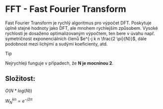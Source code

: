 # FFT - Fast Fourier Transform
Fast Fourier Transform je rychlý algoritmus pro výpočet DFT. Poskytuje úplně stejné hodnoty jako DFT, ale mnohem rychlejším způsobem. Vysoké rychlosti je dosaženo optimalizovaným výpočtem, ten bere v úvahu např. symetričnost exponenciálních členů $e^{-j k n \frac{2 \pi}{N}}$, dále podobnost mezi lichými a sudými koeficienty, atd.

>[!tip] 
>Nejrychleji funguje v případech, že **N je mocninou 2**.

## Složitost:
$O(N*log(N))$

$W_N^{kn} = e^{-j2\pi}$